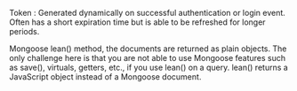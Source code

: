 Token : Generated dynamically on successful authentication or login event. Often has a short expiration time but is able to be refreshed for longer periods.

Mongoose lean() method, the documents are returned as plain objects.
The only challenge here is that you are not able to use Mongoose features such as save(), virtuals, getters, etc., if you use lean() on a query.
lean() returns a JavaScript object instead of a Mongoose document.